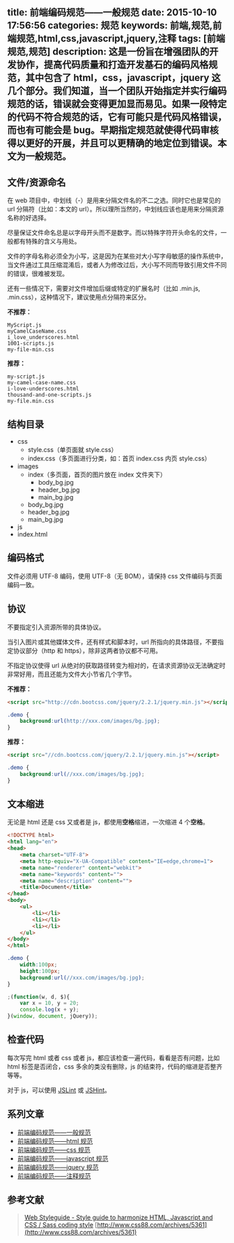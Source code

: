 title: 前端编码规范——一般规范
date: 2015-10-10 17:56:56
categories: 规范
keywords: 前端,规范,前端规范,html,css,javascript,jquery,注释
tags: [前端规范,规范]
description: 这是一份旨在增强团队的开发协作，提高代码质量和打造开发基石的编码风格规范，其中包含了 html，css，javascript，jquery 这几个部分。我们知道，当一个团队开始指定并实行编码规范的话，错误就会变得更加显而易见。如果一段特定的代码不符合规范的话，它有可能只是代码风格错误，而也有可能会是 bug。早期指定规范就使得代码审核得以更好的开展，并且可以更精确的地定位到错误。本文为一般规范。
---

## 文件/资源命名 ##

在 web 项目中，中划线（-）是用来分隔文件名的不二之选。同时它也是常见的 url 分隔符（比如：本文的 url）。所以理所当然的，中划线应该也是用来分隔资源名称的好选择。

尽量保证文件命名总是以字母开头而不是数字。而以特殊字符开头命名的文件，一般都有特殊的含义与用处。

文件的字母名称必须全为小写，这是因为在某些对大小写字母敏感的操作系统中，当文件通过工具压缩混淆后，或者人为修改过后，大小写不同而导致引用文件不同的错误，很难被发现。

还有一些情况下，需要对文件增加后缀或特定的扩展名时（比如 .min.js, .min.css），这种情况下，建议使用点分隔符来区分。

**不推荐：**

```
MyScript.js
myCamelCaseName.css
i_love_underscores.html
1001-scripts.js
my-file-min.css
```

**推荐：**

```
my-script.js
my-camel-case-name.css
i-love-underscores.html
thousand-and-one-scripts.js
my-file.min.css
```

## 结构目录 ##

- css
	- style.css（单页面就 style.css）
	- index.css（多页面进行分类，如：首页 index.css 内页 style.css）
- images
	- index（多页面，首页的图片放在 index 文件夹下）
		- body_bg.jpg
		- header_bg.jpg
		- main_bg.jpg
	- body_bg.jpg
	- header_bg.jpg
	- main_bg.jpg
- js
- index.html

## 编码格式 ##

文件必须用 UTF-8 编码，使用 UTF-8（无 BOM），请保持 css 文件编码与页面编码一致。

## 协议 ##

不要指定引入资源所带的具体协议。

当引入图片或其他媒体文件，还有样式和脚本时，url 所指向的具体路径，不要指定协议部分（http 和 https），除非这两者协议都不可用。

不指定协议使得 url 从绝对的获取路径转变为相对的，在请求资源协议无法确定时非常好用，而且还能为文件大小节省几个字节。

**不推荐：**

``` html
<script src="http://cdn.bootcss.com/jquery/2.2.1/jquery.min.js"></script>
```

``` css
.demo {
    background:url(http://xxx.com/images/bg.jpg);
}
```

**推荐：**

``` html
<script src="//cdn.bootcss.com/jquery/2.2.1/jquery.min.js"></script>
```

``` css
.demo {
    background:url(//xxx.com/images/bg.jpg);
}
```

## 文本缩进 ##

无论是 html 还是 css 又或者是 js，都使用**空格**缩进，一次缩进 4 个**空格**。

``` html
<!DOCTYPE html>
<html lang="en">
<head>
    <meta charset="UTF-8">
    <meta http-equiv="X-UA-Compatible" content="IE=edge,chrome=1">
    <meta name="renderer" content="webkit">
    <meta name="keywords" content="">
    <meta name="description" content="">
    <title>Document</title>
</head>
<body>
    <ul>
        <li></li>
        <li></li>
        <li></li>
    </ul>
</body>
</html>
```

``` css
.demo {
    width:100px;
    height:100px;
    background:url(//xxx.com/images/bg.jpg);
}
```

``` javascript
;(function(w, d, $){
    var x = 10, y = 20;
    console.log(x + y);
}(window, document, jQuery));
```

## 检查代码 ##

每次写完 html 或者 css 或者 js，都应该检查一遍代码，看看是否有问题，比如 html 标签是否闭合，css 多余的类没有删除，js 的结束符，代码的缩进是否整齐等等。

对于 js，可以使用 [JSLint](http://www.jslint.com/) 或 [JSHint](http://jshint.com/)。

## 系列文章 ##

- [前端编码规范——一般规范](/specification/front-end-code-specification-general.html)
- [前端编码规范——html 规范](/specification/front-end-code-specification-html.html)
- [前端编码规范——css 规范](/specification/front-end-code-specification-css.html)
- [前端编码规范——javascript 规范](/specification/front-end-code-specification-javascript.html)
- [前端编码规范——jquery 规范](/specification/front-end-code-specification-jquery.html)
- [前端编码规范——注释规范](/specification/front-end-code-specification-comment.html)

## 参考文献 ##

> [Web Styleguide - Style guide to harmonize HTML, Javascript and CSS / Sass coding style](https://github.com/gionkunz/chartist-js/blob/develop/CODINGSTYLE.md)
> [http://www.css88.com/archives/5361](http://www.css88.com/archives/5361)